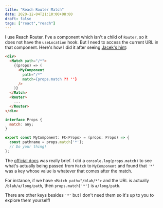 ```yaml
---
title: "Reach Router Match"
date: 2020-12-04T21:10:00+08:00
draft: false
tags: ["react","reach"]
---
```

I use Reach Router. I've a component which isn't a child of `Router`, so it does not have the `useLocation` hook. But I need to access the current URL in that component. Here's how I did it after seeing [Jacek's hint](https://github.com/reach/router/issues/318):

```html
<div>
  <Match path="/*">
    {(props) => (
      <MyComponent
        path="/*"
        match={props.match ?? ''}
      />
    )}
  </Match>
  <Router>
    ...
  </Router>
</div>
```

```javascript
interface Props {
  match: any;
}

export const MyComponent: FC<Props> = (props: Props) => {
  const pathname = props.match['*'];
  // Do your thing!
};
```

The [official docs](https://reach.tech/router/api/Match) was really brief. I did a `console.log(props.match)` to see what's actually being passed from `Match` to `MyComponent` and found that `'*'` was a key whose value is whatever that comes after the match.

For instance, if we have `<Match path="/blah/*">` and the URL is actually `/blah/a/long/path`, then `props.match['*']` is `a/long/path`.

There are other keys besides `'*'` but I don't need them so it's up to you to explore them yourself!
